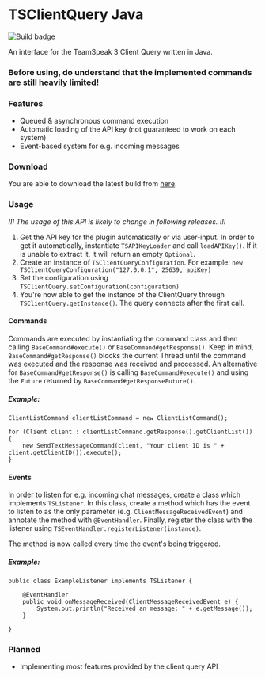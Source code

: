 # TSClientQuery Java

![Build badge](https://ci.fuzzlemann.de/job/TSClientQuery-Java/badge/icon)

An interface for the TeamSpeak 3 Client Query written in Java.

### Before using, do understand that the implemented commands are still heavily limited!

### Features
* Queued & asynchronous command execution
* Automatic loading of the API key (not guaranteed to work on each system)
* Event-based system for e.g. incoming messages

### Download
You are able to download the latest build from [here](https://ci.fuzzlemann.de/job/TSClientQuery-Java/).

### Usage
*!!! The usage of this API is likely to change in following releases. !!!*

1. Get the API key for the plugin automatically or via user-input. In order to get it automatically, instantiate `TSAPIKeyLoader` and call `loadAPIKey()`. If it is unable to extract it, it will return an empty `Optional`.
2. Create an instance of `TSClientQueryConfiguration`. For example: `new TSClientQueryConfiguration("127.0.0.1", 25639, apiKey)`
3. Set the configuration using `TSClientQuery.setConfiguration(configuration)`
4. You're now able to get the instance of the ClientQuery through `TSClientQuery.getInstance()`. The query connects after the first call.

#### Commands
Commands are executed by instantiating the command class and then calling `BaseCommand#execute()` or `BaseCommand#getResponse()`. 
Keep in mind, `BaseCommand#getResponse()` blocks the current Thread until the command was executed and the response was received and processed.
An alternative for `BaseCommand#getResponse()` is calling `BaseCommand#execute()` and using the `Future` returned by `BaseCommand#getResponseFuture()`.

##### Example:

```
ClientListCommand clientListCommand = new ClientListCommand();

for (Client client : clientListCommand.getResponse().getClientList()) {
    new SendTextMessageCommand(client, "Your client ID is " + client.getClientID()).execute();
}
```

#### Events
In order to listen for e.g. incoming chat messages, create a class which implements `TSListener`.
In this class, create a method which has the event to listen to as the only parameter (e.g. `ClientMessageReceivedEvent`) and annotate the method with `@EventHandler`.
Finally, register the class with the listener using `TSEventHandler.registerListener(instance)`.

The method is now called every time the event's being triggered.

##### Example:

```
public class ExampleListener implements TSListener {
    
    @EventHandler
    public void onMessageReceived(ClientMessageReceivedEvent e) {
        System.out.println("Received an message: " + e.getMessage());
    }
    
}
```

### Planned
* Implementing most features provided by the client query API

